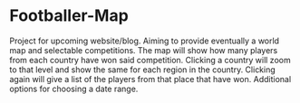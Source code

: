 # Footballer-Map
Project for upcoming website/blog. 
Aiming to provide eventually a world map and selectable competitions. 
The map will show how many players from each country have won said competition.
Clicking a country will zoom to that level and show the same for each region in the country.
Clicking again will give a list of the players from that place that have won.
Additional options for choosing a date range.
